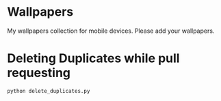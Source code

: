 # Wallpapers
My wallpapers collection for mobile devices.
Please add your wallpapers.

# Deleting Duplicates while pull requesting
```
python delete_duplicates.py
```
